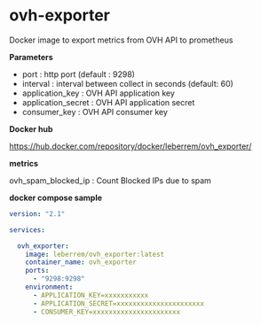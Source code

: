 # ovh-exporter

Docker image to export metrics from OVH API to prometheus

**Parameters**

- port : http port (default : 9298)
- interval : interval between collect in seconds (default: 60)
- application_key : OVH API application key
- application_secret : OVH API application secret
- consumer_key : OVH API consumer key

**Docker hub**

https://hub.docker.com/repository/docker/leberrem/ovh_exporter/

**metrics**

ovh_spam_blocked_ip : Count Blocked IPs due to spam

**docker compose sample**

```yml
version: "2.1"

services:

  ovh_exporter:
    image: leberrem/ovh_exporter:latest
    container_name: ovh_exporter
    ports:
      - "9298:9298"
    environment:
      - APPLICATION_KEY=xxxxxxxxxxx
      - APPLICATION_SECRET=xxxxxxxxxxxxxxxxxxxxxx
      - CONSUMER_KEY=xxxxxxxxxxxxxxxxxxxxxx
```